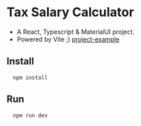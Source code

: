 # Tax Salary Calculator
- A React, Typescript & MaterialUI project.
- Powered by Vite ;)
[project-example](assets/images/example.png)

## Install
```shell
  npm install
```

## Run
```shell
  npm run dev
```